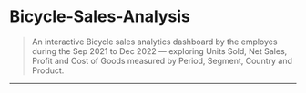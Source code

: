 # Bicycle-Sales-Analysis

> An interactive Bicycle sales analytics dashboard by the employes during the Sep 2021 to Dec 2022 — exploring Units Sold, Net Sales, Profit and Cost of Goods measured by Period, Segment, Country and Product.

---

